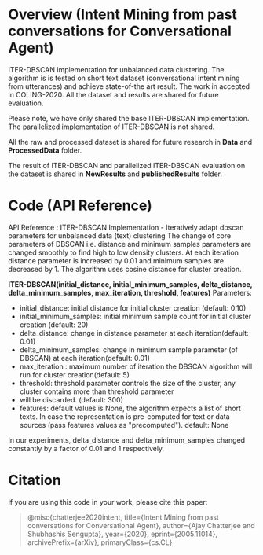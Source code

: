# Overview (Intent Mining from past conversations for Conversational Agent)
ITER-DBSCAN implementation for unbalanced data clustering. The algorithm is 
is tested on short text dataset (conversational intent mining from utterances) 
and achieve state-of-the art result. The work in accepted in COLING-2020.
All the dataset and results are shared for future evaluation. 

Please note, we have only shared the base ITER-DBSCAN implementation. The
parallelized implementation of ITER-DBSCAN is not shared. 

All the raw and processed dataset is shared for future research in **Data** and 
**ProcessedData** folder. 

The result of ITER-DBSCAN and parallelized ITER-DBSCAN evaluation on the dataset
is shared in **NewResults** and **publishedResults** folder.

# Code (API Reference)
API Reference :
ITER-DBSCAN Implementation - Iteratively adapt dbscan parameters for unbalanced data (text) clustering
    The change of core parameters of DBSCAN i.e. distance and minimum samples parameters are changed smoothly to
    find high to low density clusters. At each iteration distance parameter is increased by 0.01 and minimum samples
    are decreased by 1. The algorithm uses cosine distance for cluster creation.

**ITER-DBSCAN(initial_distance, initial_minimum_samples, delta_distance, delta_minimum_samples, max_iteration, threshold, features)**
Parameters:
- initial_distance: initial distance for initial cluster creation (default: 0.10)
- initial_minimum_samples: initial minimum sample count for initial cluster creation (default: 20)
- delta_distance: change in distance parameter at each iteration(default: 0.01)
- delta_minimum_samples: change in minimum sample parameter (of DBSCAN) at each iteration(default: 0.01)
- max_iteration : maximum number of iteration the DBSCAN algorithm will run for cluster creation(default: 5)
- threshold: threshold parameter controls the size of the cluster, any cluster contains more than threshold parameter
- will be discarded. (default: 300)
- features: default values is None, the algorithm expects a list of short texts. In case the representation is pre-computed for text or data sources (pass features values as "precomputed"). default: None

In our experiments, delta_distance and delta_minimum_samples changed constantly by
a factor of 0.01 and 1 respectively.

# Citation
If you are using this code in your work, please cite this paper:

> @misc{chatterjee2020intent,
      title={Intent Mining from past conversations for Conversational Agent}, 
      author={Ajay Chatterjee and Shubhashis Sengupta},
      year={2020},
      eprint={2005.11014},
      archivePrefix={arXiv},
      primaryClass={cs.CL}
>
